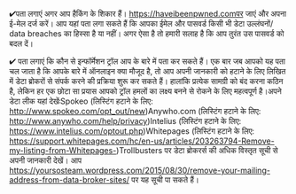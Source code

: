 
✔पता लगाएं अगर आप हैकिंग के शिकार हैं। https://haveibeenpwned.comपर जाएं और अपना ई-मेल दर्ज करें। आप यहां पता लगा सकते हैं कि आपका ईमेल और पासवर्ड किसी भी डेटा उल्लंघनों/ data breaches का हिस्सा है या नहीं। अगर ऐसा है तो हमारी सलाह है कि आप तुरंत उस पासवर्ड को बदल दें। 

✔ पता लगाएं कि कौन से इन्फॉर्मेशन ट्रॉल आप के बारे में पता कर सकते हैं। एक बार जब आपको यह पता चल जाता है कि आपके बारे में ऑनलाइन क्या मौजूद है, तो आप अपनी जानकारी को हटाने के लिए लिखित में डेटा ब्रोकरों से संपर्क करने की प्रक्रिया शुरू कर सकते हैं। हालांकि प्रत्येक सामग्री को बंद करना कठिन है, लेकिन हर एक छोटा सा प्रयास आपको ट्रॉल हमलों का लक्ष्य बनने से रोकने के लिए महत्वपूर्ण है।अपने डेटा लीक यहां देखेंःSpokeo (लिस्टिंग हटाने के लिए: http://www.spokeo.com/opt_out/new)Anywho.com (लिस्टिंग हटाने के लिए: http://www.anywho.com/help/privacy)Intelius (लिस्टिंग हटाने के लिए: https://www.intelius.com/optout.php)Whitepages (लिस्टिंग हटाने के लिए: https://support.whitepages.com/hc/en-us/articles/203263794-Remove-my-listing-from-Whitepages-)Trollbusters पर डेटा ब्रोकरर्स की अधिक विस्तृत सूची से अपनी जानकारी देखें। आप https://yoursosteam.wordpress.com/2015/08/30/remove-your-mailing-address-from-data-broker-sites/ पर यह सूची पा सकते हैं।